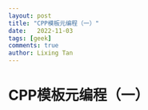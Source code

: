 ```yaml
---
layout: post
title: "CPP模板元编程（一）"
date:   2022-11-03
tags: [geek]
comments: true
author: Lixing Tan
---
```


<!-- more -->

# CPP模板元编程（一）

